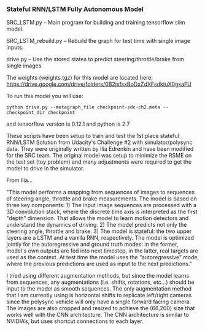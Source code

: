 ### Stateful RNN/LSTM Fully Autonomous Model

SRC_LSTM.py – Main program for building and training tensorflow slim model.

SRC_LSTM_rebuild.py – Rebuild the graph for test time with single image inputs.

drive.py – Use the stored states to predict steering/throttle/brake from single images

The weights (weights.tgz) for this model are located here: https://drive.google.com/drive/folders/0B2jsfsxBoDxZdXFsdktuX0gxaFU

To run this model you will use:

```
python drive.py --metagraph_file checkpoint-sdc-ch2.meta --checkpoint_dir checkpoint
```
 
and tensorflow version is 0.12.1 and python is 2.7

These scripts have been setup to train and test the 1st place stateful RNN/LSTM Solution from Udacity's Challenge #2 with simulator/polysync data. They were originally written by Ilia Edrenkin and have been modified for the SRC team. The original model was setup to minimize the RSME on the test set (toy problem) and many adjustments were required to get the model to drive in the simulator.

From Ilia...

"This model performs a mapping from sequences of images to sequences of steering angle, throttle and brake measurements. The model is based on three key components: 1) The input image sequences are processed with a 3D convolution stack, where the discrete time axis is interpreted as the first "depth" dimension. That allows the model to learn motion detectors and understand the dynamics of driving. 2) The model predicts not only the steering angle, throttle and brake. 3) The model is stateful: the two upper layers are a LSTM and a vanilla RNN, respectively. The model is optimized jointly for the autoregressive and ground truth modes: in the former, model's own outputs are fed into next timestep, in the latter, real targets are used as the context. At test time the model uses the “autoregressive” mode, where the previous predictions are used as input to the next predictions."

I tried using different augmentation methods, but since the model learns from sequences, any augmentations (i.e. shifts, rotations, etc…) should be input to the model as smooth sequences. The only augmentation method that I am currently using is horizontal shifts to replicate left/right cameras since the polysync vehicle will only have a single forward facing camera. The images are also cropped and resized to achieve the (66,200) size that works well with the CNN architecture. The CNN architecture is similar to NVIDIA’s, but uses shortcut connections to each layer.
